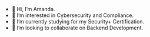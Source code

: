 - 👋 Hi, I’m Amanda.
- 👀 I’m interested in Cybersecurity and Compliance.
- 🌱 I’m currently studying for my Security+ Certification.
- 💞️ I’m looking to collaborate on Backend Development.
